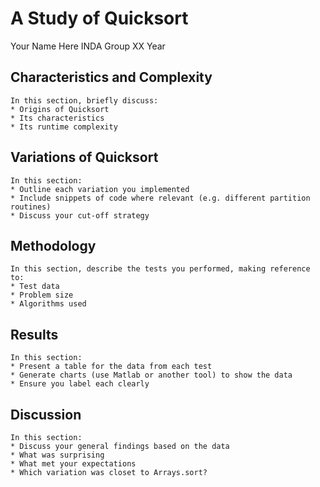 # A Study of Quicksort

Your Name Here
INDA Group XX
Year

## Characteristics and Complexity

	In this section, briefly discuss:
	* Origins of Quicksort
	* Its characteristics
	* Its runtime complexity

## Variations of Quicksort

	In this section:
	* Outline each variation you implemented
	* Include snippets of code where relevant (e.g. different partition routines)
	* Discuss your cut-off strategy

## Methodology

	In this section, describe the tests you performed, making reference to:
	* Test data
	* Problem size
	* Algorithms used

## Results

	In this section:
	* Present a table for the data from each test
	* Generate charts (use Matlab or another tool) to show the data
	* Ensure you label each clearly

## Discussion

	In this section:
	* Discuss your general findings based on the data
	* What was surprising
	* What met your expectations
	* Which variation was closet to Arrays.sort?